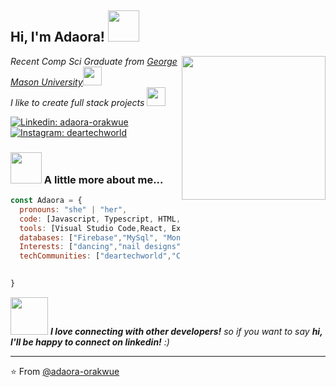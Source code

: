 <h2> Hi, I'm Adaora! <img src="https://media.giphy.com/media/mGcNjsfWAjY5AEZNw6/giphy.gif" width="50"></h2>
<img align='right' src="https://media.giphy.com/media/ieyl9zmCjO4b4t6qoY/giphy.gif" width="230">
<p><em>Recent Comp Sci Graduate from <a href="http://www.unb.br">George Mason University</a><img src="https://media.giphy.com/media/fYSnHlufseco8Fh93Z/giphy.gif" width="30"></br>I like to create full stack projects <img src="https://media.giphy.com/media/WUlplcMpOCEmTGBtBW/giphy.gif" width="30"> 
</em></p>

[![Linkedin: adaora-orakwue](https://img.shields.io/badge/LinkedIn-0077B5?style=for-the-badge&logo=linkedin&logoColor=white)](https://www.linkedin.com/in/adaora-orakwue/)
[![Instagram: deartechworld](https://img.shields.io/badge/Instagram-E4405F?style=for-the-badge&logo=instagram&logoColor=white)](https://www.instagram.com/deartechworld/?hl=en/)







### <img src="https://media.giphy.com/media/VgCDAzcKvsR6OM0uWg/giphy.gif" width="50"> A little more about me...  

```javascript
const Adaora = {
  pronouns: "she" | "her",
  code: [Javascript, Typescript, HTML, CSS, Python, Java],
  tools: [Visual Studio Code,React, ExpoCli, Node, Styled-Components],
  databases: ["Firebase","MySql", "MongoDB", "auth0"],
  Interests: ["dancing","nail designs", "Self Care", "Fashion", "Nigerian Culture"],
  techCommunities: ["deartechworld","ColorStack", "BaddiesinTech"]
                      

}
```

<img src="https://media.giphy.com/media/LnQjpWaON8nhr21vNW/giphy.gif" width="60"> <em><b>I love connecting with other developers!</b> so if you want to say <b>hi, I'll be happy to connect on linkedin!</b> :)</em>

---

⭐️ From [@adaora-orakwue](https://github.com/adaora-orakwue)
